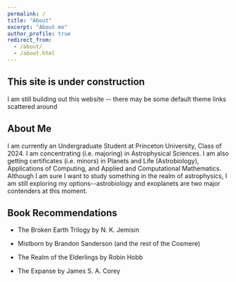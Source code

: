 ```yaml
---
permalink: /
title: "About"
excerpt: "About me"
author_profile: true
redirect_from: 
  - /about/
  - /about.html
---
```


## This site is under construction
I am still building out this website -- there may be some default theme links scattered around

## About Me
I am currently an Undergraduate Student at Princeton University, Class of 2024.  I am concentrating (i.e. majoring) in Astrophysical Sciences.  I am also getting certificates (i.e. minors) in Planets and Life (Astrobiology), Applications of Computing, and Applied and Computational Mathematics.  Although I am sure I want to study something in the realm of astrophysics, I am still exploring my options--astrobiology and exoplanets are two major contenders at this moment.


## Book Recommendations
- The Broken Earth Trilogy by N. K. Jemisin

- Mistborn by Brandon Sanderson (and the rest of the Cosmere)

- The Realm of the Elderlings by Robin Hobb

- The Expanse by James S. A. Corey
